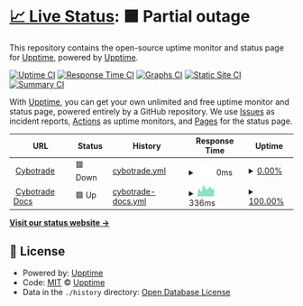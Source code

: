 # [📈 Live Status](https://status.cybotrade.rs): <!--live status--> **🟧 Partial outage**

This repository contains the open-source uptime monitor and status page for [Upptime](https://upptime.js.org), powered by [Upptime](https://github.com/upptime/upptime).

[![Uptime CI](https://github.com/cybotrade/status/workflows/Uptime%20CI/badge.svg)](https://github.com/cybotrade/status/actions?query=workflow%3A%22Uptime+CI%22)
[![Response Time CI](https://github.com/cybotrade/status/workflows/Response%20Time%20CI/badge.svg)](https://github.com/cybotrade/status/actions?query=workflow%3A%22Response+Time+CI%22)
[![Graphs CI](https://github.com/cybotrade/status/workflows/Graphs%20CI/badge.svg)](https://github.com/cybotrade/status/actions?query=workflow%3A%22Graphs+CI%22)
[![Static Site CI](https://github.com/cybotrade/status/workflows/Static%20Site%20CI/badge.svg)](https://github.com/cybotrade/status/actions?query=workflow%3A%22Static+Site+CI%22)
[![Summary CI](https://github.com/cybotrade/status/workflows/Summary%20CI/badge.svg)](https://github.com/cybotrade/status/actions?query=workflow%3A%22Summary+CI%22)

With [Upptime](https://upptime.js.org), you can get your own unlimited and free uptime monitor and status page, powered entirely by a GitHub repository. We use [Issues](https://github.com/upptime/upptime/issues) as incident reports, [Actions](https://github.com/cybotrade/status/actions) as uptime monitors, and [Pages](https://status.cybotrade.rs) for the status page.

<!--start: status pages-->
<!-- This summary is generated by Upptime (https://github.com/upptime/upptime) -->
<!-- Do not edit this manually, your changes will be overwritten -->
<!-- prettier-ignore -->
| URL | Status | History | Response Time | Uptime |
| --- | ------ | ------- | ------------- | ------ |
| <img alt="" src="https://icons.duckduckgo.com/ip3/app.cybotrade.rs.ico" height="13"> [Cybotrade](https://app.cybotrade.rs) | 🟥 Down | [cybotrade.yml](https://github.com/cybotrade/status/commits/HEAD/history/cybotrade.yml) | <details><summary><img alt="Response time graph" src="./graphs/cybotrade/response-time-week.png" height="20"> 0ms</summary><br><a href="https://status.cybotrade.rs/history/cybotrade"><img alt="Response time 5040" src="https://img.shields.io/endpoint?url=https%3A%2F%2Fraw.githubusercontent.com%2Fcybotrade%2Fstatus%2FHEAD%2Fapi%2Fcybotrade%2Fresponse-time.json"></a><br><a href="https://status.cybotrade.rs/history/cybotrade"><img alt="24-hour response time 0" src="https://img.shields.io/endpoint?url=https%3A%2F%2Fraw.githubusercontent.com%2Fcybotrade%2Fstatus%2FHEAD%2Fapi%2Fcybotrade%2Fresponse-time-day.json"></a><br><a href="https://status.cybotrade.rs/history/cybotrade"><img alt="7-day response time 0" src="https://img.shields.io/endpoint?url=https%3A%2F%2Fraw.githubusercontent.com%2Fcybotrade%2Fstatus%2FHEAD%2Fapi%2Fcybotrade%2Fresponse-time-week.json"></a><br><a href="https://status.cybotrade.rs/history/cybotrade"><img alt="30-day response time 0" src="https://img.shields.io/endpoint?url=https%3A%2F%2Fraw.githubusercontent.com%2Fcybotrade%2Fstatus%2FHEAD%2Fapi%2Fcybotrade%2Fresponse-time-month.json"></a><br><a href="https://status.cybotrade.rs/history/cybotrade"><img alt="1-year response time 5040" src="https://img.shields.io/endpoint?url=https%3A%2F%2Fraw.githubusercontent.com%2Fcybotrade%2Fstatus%2FHEAD%2Fapi%2Fcybotrade%2Fresponse-time-year.json"></a></details> | <details><summary><a href="https://status.cybotrade.rs/history/cybotrade">0.00%</a></summary><a href="https://status.cybotrade.rs/history/cybotrade"><img alt="All-time uptime 64.69%" src="https://img.shields.io/endpoint?url=https%3A%2F%2Fraw.githubusercontent.com%2Fcybotrade%2Fstatus%2FHEAD%2Fapi%2Fcybotrade%2Fuptime.json"></a><br><a href="https://status.cybotrade.rs/history/cybotrade"><img alt="24-hour uptime 0.00%" src="https://img.shields.io/endpoint?url=https%3A%2F%2Fraw.githubusercontent.com%2Fcybotrade%2Fstatus%2FHEAD%2Fapi%2Fcybotrade%2Fuptime-day.json"></a><br><a href="https://status.cybotrade.rs/history/cybotrade"><img alt="7-day uptime 0.00%" src="https://img.shields.io/endpoint?url=https%3A%2F%2Fraw.githubusercontent.com%2Fcybotrade%2Fstatus%2FHEAD%2Fapi%2Fcybotrade%2Fuptime-week.json"></a><br><a href="https://status.cybotrade.rs/history/cybotrade"><img alt="30-day uptime 0.00%" src="https://img.shields.io/endpoint?url=https%3A%2F%2Fraw.githubusercontent.com%2Fcybotrade%2Fstatus%2FHEAD%2Fapi%2Fcybotrade%2Fuptime-month.json"></a><br><a href="https://status.cybotrade.rs/history/cybotrade"><img alt="1-year uptime 64.69%" src="https://img.shields.io/endpoint?url=https%3A%2F%2Fraw.githubusercontent.com%2Fcybotrade%2Fstatus%2FHEAD%2Fapi%2Fcybotrade%2Fuptime-year.json"></a></details>
| <img alt="" src="https://icons.duckduckgo.com/ip3/docs.cybotrade.rs.ico" height="13"> [Cybotrade Docs](https://docs.cybotrade.rs) | 🟩 Up | [cybotrade-docs.yml](https://github.com/cybotrade/status/commits/HEAD/history/cybotrade-docs.yml) | <details><summary><img alt="Response time graph" src="./graphs/cybotrade-docs/response-time-week.png" height="20"> 336ms</summary><br><a href="https://status.cybotrade.rs/history/cybotrade-docs"><img alt="Response time 326" src="https://img.shields.io/endpoint?url=https%3A%2F%2Fraw.githubusercontent.com%2Fcybotrade%2Fstatus%2FHEAD%2Fapi%2Fcybotrade-docs%2Fresponse-time.json"></a><br><a href="https://status.cybotrade.rs/history/cybotrade-docs"><img alt="24-hour response time 334" src="https://img.shields.io/endpoint?url=https%3A%2F%2Fraw.githubusercontent.com%2Fcybotrade%2Fstatus%2FHEAD%2Fapi%2Fcybotrade-docs%2Fresponse-time-day.json"></a><br><a href="https://status.cybotrade.rs/history/cybotrade-docs"><img alt="7-day response time 336" src="https://img.shields.io/endpoint?url=https%3A%2F%2Fraw.githubusercontent.com%2Fcybotrade%2Fstatus%2FHEAD%2Fapi%2Fcybotrade-docs%2Fresponse-time-week.json"></a><br><a href="https://status.cybotrade.rs/history/cybotrade-docs"><img alt="30-day response time 318" src="https://img.shields.io/endpoint?url=https%3A%2F%2Fraw.githubusercontent.com%2Fcybotrade%2Fstatus%2FHEAD%2Fapi%2Fcybotrade-docs%2Fresponse-time-month.json"></a><br><a href="https://status.cybotrade.rs/history/cybotrade-docs"><img alt="1-year response time 326" src="https://img.shields.io/endpoint?url=https%3A%2F%2Fraw.githubusercontent.com%2Fcybotrade%2Fstatus%2FHEAD%2Fapi%2Fcybotrade-docs%2Fresponse-time-year.json"></a></details> | <details><summary><a href="https://status.cybotrade.rs/history/cybotrade-docs">100.00%</a></summary><a href="https://status.cybotrade.rs/history/cybotrade-docs"><img alt="All-time uptime 100.00%" src="https://img.shields.io/endpoint?url=https%3A%2F%2Fraw.githubusercontent.com%2Fcybotrade%2Fstatus%2FHEAD%2Fapi%2Fcybotrade-docs%2Fuptime.json"></a><br><a href="https://status.cybotrade.rs/history/cybotrade-docs"><img alt="24-hour uptime 100.00%" src="https://img.shields.io/endpoint?url=https%3A%2F%2Fraw.githubusercontent.com%2Fcybotrade%2Fstatus%2FHEAD%2Fapi%2Fcybotrade-docs%2Fuptime-day.json"></a><br><a href="https://status.cybotrade.rs/history/cybotrade-docs"><img alt="7-day uptime 100.00%" src="https://img.shields.io/endpoint?url=https%3A%2F%2Fraw.githubusercontent.com%2Fcybotrade%2Fstatus%2FHEAD%2Fapi%2Fcybotrade-docs%2Fuptime-week.json"></a><br><a href="https://status.cybotrade.rs/history/cybotrade-docs"><img alt="30-day uptime 100.00%" src="https://img.shields.io/endpoint?url=https%3A%2F%2Fraw.githubusercontent.com%2Fcybotrade%2Fstatus%2FHEAD%2Fapi%2Fcybotrade-docs%2Fuptime-month.json"></a><br><a href="https://status.cybotrade.rs/history/cybotrade-docs"><img alt="1-year uptime 100.00%" src="https://img.shields.io/endpoint?url=https%3A%2F%2Fraw.githubusercontent.com%2Fcybotrade%2Fstatus%2FHEAD%2Fapi%2Fcybotrade-docs%2Fuptime-year.json"></a></details>

<!--end: status pages-->

[**Visit our status website →**](https://status.cybotrade.rs)

## 📄 License

- Powered by: [Upptime](https://github.com/upptime/upptime)
- Code: [MIT](./LICENSE) © [Upptime](https://upptime.js.org)
- Data in the `./history` directory: [Open Database License](https://opendatacommons.org/licenses/odbl/1-0/)
